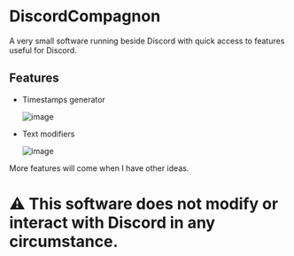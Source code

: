 # DiscordCompagnon

A very small software running beside Discord with quick access to features useful for Discord.

## Features

* Timestamps generator
  
  ![image](https://github.com/Wiltoga/Discord-compagnon/assets/30344403/0882594c-1232-493e-9f6c-a579fd066c3d)

* Text modifiers

  ![image](https://github.com/Wiltoga/Discord-compagnon/assets/30344403/72411d0d-710f-4aec-9166-657a314898a0)

More features will come when I have other ideas.

# ⚠️ This software does not modify or interact with Discord in any circumstance.
